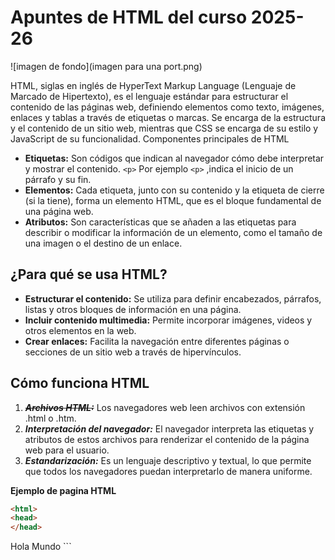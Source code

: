 # Apuntes de HTML del curso 2025-26

![imagen de fondo](imagen para una port.png)


HTML, siglas en inglés de HyperText Markup Language (Lenguaje de Marcado de Hipertexto), es el lenguaje estándar para estructurar el contenido de las páginas web, definiendo elementos como texto, imágenes, enlaces y tablas a través de etiquetas o marcas. Se encarga de la estructura y el contenido de un sitio web, mientras que CSS se encarga de su estilo y JavaScript de su funcionalidad. Componentes principales de HTML
- **Etiquetas:** Son códigos que indican al navegador cómo debe interpretar y mostrar el contenido. ``<p>`` Por ejemplo ``<p>`` ,indica el inicio de un párrafo y su fin. 
- **Elementos:** Cada etiqueta, junto con su contenido y la etiqueta de cierre (si la tiene), forma un elemento HTML, que es el bloque fundamental de una página web. 
- **Atributos:** Son características que se añaden a las etiquetas para describir o modificar la información de un elemento, como el tamaño de una imagen o el destino de un enlace.

## ¿Para qué se usa HTML?

- **Estructurar el contenido:** Se utiliza para definir encabezados, párrafos, listas y otros bloques de información en una página. 
- **Incluir contenido multimedia:** Permite incorporar imágenes, videos y otros elementos en la web. 
- **Crear enlaces:** Facilita la navegación entre diferentes páginas o secciones de un sitio web a través de hipervínculos. 

## Cómo funciona HTML
1. ~~***Archivos HTML:***~~ Los navegadores web leen archivos con extensión .html o .htm. 
2. ***Interpretación del navegador:*** El navegador interpreta las etiquetas y atributos de estos archivos para renderizar el contenido de la página web para el usuario. 
3. ***Estandarización:*** Es un lenguaje descriptivo y textual, lo que permite que todos los navegadores puedan interpretarlo de manera uniforme. 

**Ejemplo de pagina HTML**

```html
<html>
<head>
</head>
```

<body>
  Hola Mundo
</body>
</html>
```

